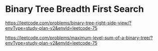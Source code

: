 # Binary Tree Breadth First Search

<https://leetcode.com/problems/binary-tree-right-side-view/?envType=study-plan-v2&envId=leetcode-75>

<https://leetcode.com/problems/maximum-level-sum-of-a-binary-tree/?envType=study-plan-v2&envId=leetcode-75>
